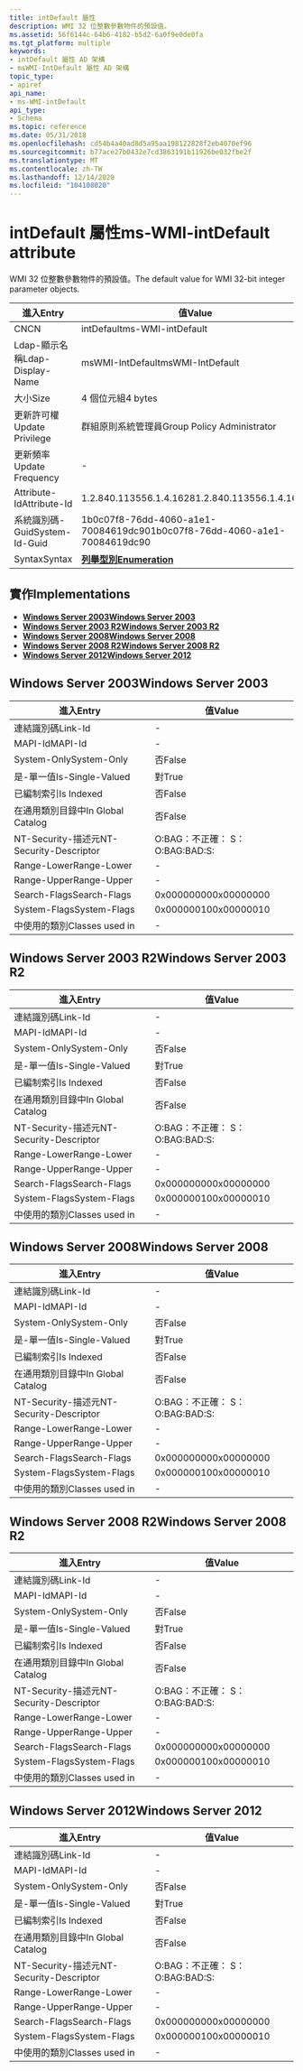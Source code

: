 ```yaml
---
title: intDefault 屬性
description: WMI 32 位整數參數物件的預設值。
ms.assetid: 56f6144c-64b6-4182-b5d2-6a0f9e0de0fa
ms.tgt_platform: multiple
keywords:
- intDefault 屬性 AD 架構
- msWMI-IntDefault 屬性 AD 架構
topic_type:
- apiref
api_name:
- ms-WMI-intDefault
api_type:
- Schema
ms.topic: reference
ms.date: 05/31/2018
ms.openlocfilehash: cd54b4a40ad8d5a95aa198122828f2eb4070ef96
ms.sourcegitcommit: b77ace27b0432e7cd3863191b11926be032fbe2f
ms.translationtype: MT
ms.contentlocale: zh-TW
ms.lasthandoff: 12/14/2020
ms.locfileid: "104108020"
---
```

# <a name="ms-wmi-intdefault-attribute"></a><span data-ttu-id="05598-105">intDefault 屬性</span><span class="sxs-lookup"><span data-stu-id="05598-105">ms-WMI-intDefault attribute</span></span>

<span data-ttu-id="05598-106">WMI 32 位整數參數物件的預設值。</span><span class="sxs-lookup"><span data-stu-id="05598-106">The default value for WMI 32-bit integer parameter objects.</span></span>



| <span data-ttu-id="05598-107">進入</span><span class="sxs-lookup"><span data-stu-id="05598-107">Entry</span></span> | <span data-ttu-id="05598-108">值</span><span class="sxs-lookup"><span data-stu-id="05598-108">Value</span></span> |
|-------------------|--------------------------------------|
| <span data-ttu-id="05598-109">CN</span><span class="sxs-lookup"><span data-stu-id="05598-109">CN</span></span>                | <span data-ttu-id="05598-110">intDefault</span><span class="sxs-lookup"><span data-stu-id="05598-110">ms-WMI-intDefault</span></span>                    |
| <span data-ttu-id="05598-111">Ldap-顯示名稱</span><span class="sxs-lookup"><span data-stu-id="05598-111">Ldap-Display-Name</span></span> | <span data-ttu-id="05598-112">msWMI-IntDefault</span><span class="sxs-lookup"><span data-stu-id="05598-112">msWMI-IntDefault</span></span>                     |
| <span data-ttu-id="05598-113">大小</span><span class="sxs-lookup"><span data-stu-id="05598-113">Size</span></span>              | <span data-ttu-id="05598-114">4 個位元組</span><span class="sxs-lookup"><span data-stu-id="05598-114">4 bytes</span></span>                              |
| <span data-ttu-id="05598-115">更新許可權</span><span class="sxs-lookup"><span data-stu-id="05598-115">Update Privilege</span></span>  | <span data-ttu-id="05598-116">群組原則系統管理員</span><span class="sxs-lookup"><span data-stu-id="05598-116">Group Policy Administrator</span></span>           |
| <span data-ttu-id="05598-117">更新頻率</span><span class="sxs-lookup"><span data-stu-id="05598-117">Update Frequency</span></span>  | \-                                   |
| <span data-ttu-id="05598-118">Attribute-Id</span><span class="sxs-lookup"><span data-stu-id="05598-118">Attribute-Id</span></span>      | <span data-ttu-id="05598-119">1.2.840.113556.1.4.1628</span><span class="sxs-lookup"><span data-stu-id="05598-119">1.2.840.113556.1.4.1628</span></span>              |
| <span data-ttu-id="05598-120">系統識別碼-Guid</span><span class="sxs-lookup"><span data-stu-id="05598-120">System-Id-Guid</span></span>    | <span data-ttu-id="05598-121">1b0c07f8-76dd-4060-a1e1-70084619dc90</span><span class="sxs-lookup"><span data-stu-id="05598-121">1b0c07f8-76dd-4060-a1e1-70084619dc90</span></span> |
| <span data-ttu-id="05598-122">Syntax</span><span class="sxs-lookup"><span data-stu-id="05598-122">Syntax</span></span>            | [<span data-ttu-id="05598-123">**列舉型別**</span><span class="sxs-lookup"><span data-stu-id="05598-123">**Enumeration**</span></span>](s-enumeration.md) |



## <a name="implementations"></a><span data-ttu-id="05598-124">實作</span><span class="sxs-lookup"><span data-stu-id="05598-124">Implementations</span></span>

-   [<span data-ttu-id="05598-125">**Windows Server 2003**</span><span class="sxs-lookup"><span data-stu-id="05598-125">**Windows Server 2003**</span></span>](#windows-server-2003)
-   [<span data-ttu-id="05598-126">**Windows Server 2003 R2**</span><span class="sxs-lookup"><span data-stu-id="05598-126">**Windows Server 2003 R2**</span></span>](#windows-server-2003-r2)
-   [<span data-ttu-id="05598-127">**Windows Server 2008**</span><span class="sxs-lookup"><span data-stu-id="05598-127">**Windows Server 2008**</span></span>](#windows-server-2008)
-   [<span data-ttu-id="05598-128">**Windows Server 2008 R2**</span><span class="sxs-lookup"><span data-stu-id="05598-128">**Windows Server 2008 R2**</span></span>](#windows-server-2008-r2)
-   [<span data-ttu-id="05598-129">**Windows Server 2012**</span><span class="sxs-lookup"><span data-stu-id="05598-129">**Windows Server 2012**</span></span>](#windows-server-2012)

## <a name="windows-server-2003"></a><span data-ttu-id="05598-130">Windows Server 2003</span><span class="sxs-lookup"><span data-stu-id="05598-130">Windows Server 2003</span></span>



| <span data-ttu-id="05598-131">進入</span><span class="sxs-lookup"><span data-stu-id="05598-131">Entry</span></span> | <span data-ttu-id="05598-132">值</span><span class="sxs-lookup"><span data-stu-id="05598-132">Value</span></span> |
|------------------------|--------------|
| <span data-ttu-id="05598-133">連結識別碼</span><span class="sxs-lookup"><span data-stu-id="05598-133">Link-Id</span></span>                | \-           |
| <span data-ttu-id="05598-134">MAPI-Id</span><span class="sxs-lookup"><span data-stu-id="05598-134">MAPI-Id</span></span>                | \-           |
| <span data-ttu-id="05598-135">System-Only</span><span class="sxs-lookup"><span data-stu-id="05598-135">System-Only</span></span>            | <span data-ttu-id="05598-136">否</span><span class="sxs-lookup"><span data-stu-id="05598-136">False</span></span>        |
| <span data-ttu-id="05598-137">是-單一值</span><span class="sxs-lookup"><span data-stu-id="05598-137">Is-Single-Valued</span></span>       | <span data-ttu-id="05598-138">對</span><span class="sxs-lookup"><span data-stu-id="05598-138">True</span></span>         |
| <span data-ttu-id="05598-139">已編制索引</span><span class="sxs-lookup"><span data-stu-id="05598-139">Is Indexed</span></span>             | <span data-ttu-id="05598-140">否</span><span class="sxs-lookup"><span data-stu-id="05598-140">False</span></span>        |
| <span data-ttu-id="05598-141">在通用類別目錄中</span><span class="sxs-lookup"><span data-stu-id="05598-141">In Global Catalog</span></span>      | <span data-ttu-id="05598-142">否</span><span class="sxs-lookup"><span data-stu-id="05598-142">False</span></span>        |
| <span data-ttu-id="05598-143">NT-Security-描述元</span><span class="sxs-lookup"><span data-stu-id="05598-143">NT-Security-Descriptor</span></span> | <span data-ttu-id="05598-144">O:BAG：不正確： S：</span><span class="sxs-lookup"><span data-stu-id="05598-144">O:BAG:BAD:S:</span></span> |
| <span data-ttu-id="05598-145">Range-Lower</span><span class="sxs-lookup"><span data-stu-id="05598-145">Range-Lower</span></span>            | \-           |
| <span data-ttu-id="05598-146">Range-Upper</span><span class="sxs-lookup"><span data-stu-id="05598-146">Range-Upper</span></span>            | \-           |
| <span data-ttu-id="05598-147">Search-Flags</span><span class="sxs-lookup"><span data-stu-id="05598-147">Search-Flags</span></span>           | <span data-ttu-id="05598-148">0x00000000</span><span class="sxs-lookup"><span data-stu-id="05598-148">0x00000000</span></span>   |
| <span data-ttu-id="05598-149">System-Flags</span><span class="sxs-lookup"><span data-stu-id="05598-149">System-Flags</span></span>           | <span data-ttu-id="05598-150">0x00000010</span><span class="sxs-lookup"><span data-stu-id="05598-150">0x00000010</span></span>   |
| <span data-ttu-id="05598-151">中使用的類別</span><span class="sxs-lookup"><span data-stu-id="05598-151">Classes used in</span></span>        | \-           |



## <a name="windows-server-2003-r2"></a><span data-ttu-id="05598-152">Windows Server 2003 R2</span><span class="sxs-lookup"><span data-stu-id="05598-152">Windows Server 2003 R2</span></span>



| <span data-ttu-id="05598-153">進入</span><span class="sxs-lookup"><span data-stu-id="05598-153">Entry</span></span> | <span data-ttu-id="05598-154">值</span><span class="sxs-lookup"><span data-stu-id="05598-154">Value</span></span> |
|------------------------|--------------|
| <span data-ttu-id="05598-155">連結識別碼</span><span class="sxs-lookup"><span data-stu-id="05598-155">Link-Id</span></span>                | \-           |
| <span data-ttu-id="05598-156">MAPI-Id</span><span class="sxs-lookup"><span data-stu-id="05598-156">MAPI-Id</span></span>                | \-           |
| <span data-ttu-id="05598-157">System-Only</span><span class="sxs-lookup"><span data-stu-id="05598-157">System-Only</span></span>            | <span data-ttu-id="05598-158">否</span><span class="sxs-lookup"><span data-stu-id="05598-158">False</span></span>        |
| <span data-ttu-id="05598-159">是-單一值</span><span class="sxs-lookup"><span data-stu-id="05598-159">Is-Single-Valued</span></span>       | <span data-ttu-id="05598-160">對</span><span class="sxs-lookup"><span data-stu-id="05598-160">True</span></span>         |
| <span data-ttu-id="05598-161">已編制索引</span><span class="sxs-lookup"><span data-stu-id="05598-161">Is Indexed</span></span>             | <span data-ttu-id="05598-162">否</span><span class="sxs-lookup"><span data-stu-id="05598-162">False</span></span>        |
| <span data-ttu-id="05598-163">在通用類別目錄中</span><span class="sxs-lookup"><span data-stu-id="05598-163">In Global Catalog</span></span>      | <span data-ttu-id="05598-164">否</span><span class="sxs-lookup"><span data-stu-id="05598-164">False</span></span>        |
| <span data-ttu-id="05598-165">NT-Security-描述元</span><span class="sxs-lookup"><span data-stu-id="05598-165">NT-Security-Descriptor</span></span> | <span data-ttu-id="05598-166">O:BAG：不正確： S：</span><span class="sxs-lookup"><span data-stu-id="05598-166">O:BAG:BAD:S:</span></span> |
| <span data-ttu-id="05598-167">Range-Lower</span><span class="sxs-lookup"><span data-stu-id="05598-167">Range-Lower</span></span>            | \-           |
| <span data-ttu-id="05598-168">Range-Upper</span><span class="sxs-lookup"><span data-stu-id="05598-168">Range-Upper</span></span>            | \-           |
| <span data-ttu-id="05598-169">Search-Flags</span><span class="sxs-lookup"><span data-stu-id="05598-169">Search-Flags</span></span>           | <span data-ttu-id="05598-170">0x00000000</span><span class="sxs-lookup"><span data-stu-id="05598-170">0x00000000</span></span>   |
| <span data-ttu-id="05598-171">System-Flags</span><span class="sxs-lookup"><span data-stu-id="05598-171">System-Flags</span></span>           | <span data-ttu-id="05598-172">0x00000010</span><span class="sxs-lookup"><span data-stu-id="05598-172">0x00000010</span></span>   |
| <span data-ttu-id="05598-173">中使用的類別</span><span class="sxs-lookup"><span data-stu-id="05598-173">Classes used in</span></span>        | \-           |



## <a name="windows-server-2008"></a><span data-ttu-id="05598-174">Windows Server 2008</span><span class="sxs-lookup"><span data-stu-id="05598-174">Windows Server 2008</span></span>



| <span data-ttu-id="05598-175">進入</span><span class="sxs-lookup"><span data-stu-id="05598-175">Entry</span></span> | <span data-ttu-id="05598-176">值</span><span class="sxs-lookup"><span data-stu-id="05598-176">Value</span></span> |
|------------------------|--------------|
| <span data-ttu-id="05598-177">連結識別碼</span><span class="sxs-lookup"><span data-stu-id="05598-177">Link-Id</span></span>                | \-           |
| <span data-ttu-id="05598-178">MAPI-Id</span><span class="sxs-lookup"><span data-stu-id="05598-178">MAPI-Id</span></span>                | \-           |
| <span data-ttu-id="05598-179">System-Only</span><span class="sxs-lookup"><span data-stu-id="05598-179">System-Only</span></span>            | <span data-ttu-id="05598-180">否</span><span class="sxs-lookup"><span data-stu-id="05598-180">False</span></span>        |
| <span data-ttu-id="05598-181">是-單一值</span><span class="sxs-lookup"><span data-stu-id="05598-181">Is-Single-Valued</span></span>       | <span data-ttu-id="05598-182">對</span><span class="sxs-lookup"><span data-stu-id="05598-182">True</span></span>         |
| <span data-ttu-id="05598-183">已編制索引</span><span class="sxs-lookup"><span data-stu-id="05598-183">Is Indexed</span></span>             | <span data-ttu-id="05598-184">否</span><span class="sxs-lookup"><span data-stu-id="05598-184">False</span></span>        |
| <span data-ttu-id="05598-185">在通用類別目錄中</span><span class="sxs-lookup"><span data-stu-id="05598-185">In Global Catalog</span></span>      | <span data-ttu-id="05598-186">否</span><span class="sxs-lookup"><span data-stu-id="05598-186">False</span></span>        |
| <span data-ttu-id="05598-187">NT-Security-描述元</span><span class="sxs-lookup"><span data-stu-id="05598-187">NT-Security-Descriptor</span></span> | <span data-ttu-id="05598-188">O:BAG：不正確： S：</span><span class="sxs-lookup"><span data-stu-id="05598-188">O:BAG:BAD:S:</span></span> |
| <span data-ttu-id="05598-189">Range-Lower</span><span class="sxs-lookup"><span data-stu-id="05598-189">Range-Lower</span></span>            | \-           |
| <span data-ttu-id="05598-190">Range-Upper</span><span class="sxs-lookup"><span data-stu-id="05598-190">Range-Upper</span></span>            | \-           |
| <span data-ttu-id="05598-191">Search-Flags</span><span class="sxs-lookup"><span data-stu-id="05598-191">Search-Flags</span></span>           | <span data-ttu-id="05598-192">0x00000000</span><span class="sxs-lookup"><span data-stu-id="05598-192">0x00000000</span></span>   |
| <span data-ttu-id="05598-193">System-Flags</span><span class="sxs-lookup"><span data-stu-id="05598-193">System-Flags</span></span>           | <span data-ttu-id="05598-194">0x00000010</span><span class="sxs-lookup"><span data-stu-id="05598-194">0x00000010</span></span>   |
| <span data-ttu-id="05598-195">中使用的類別</span><span class="sxs-lookup"><span data-stu-id="05598-195">Classes used in</span></span>        | \-           |



## <a name="windows-server-2008-r2"></a><span data-ttu-id="05598-196">Windows Server 2008 R2</span><span class="sxs-lookup"><span data-stu-id="05598-196">Windows Server 2008 R2</span></span>



| <span data-ttu-id="05598-197">進入</span><span class="sxs-lookup"><span data-stu-id="05598-197">Entry</span></span> | <span data-ttu-id="05598-198">值</span><span class="sxs-lookup"><span data-stu-id="05598-198">Value</span></span> |
|------------------------|--------------|
| <span data-ttu-id="05598-199">連結識別碼</span><span class="sxs-lookup"><span data-stu-id="05598-199">Link-Id</span></span>                | \-           |
| <span data-ttu-id="05598-200">MAPI-Id</span><span class="sxs-lookup"><span data-stu-id="05598-200">MAPI-Id</span></span>                | \-           |
| <span data-ttu-id="05598-201">System-Only</span><span class="sxs-lookup"><span data-stu-id="05598-201">System-Only</span></span>            | <span data-ttu-id="05598-202">否</span><span class="sxs-lookup"><span data-stu-id="05598-202">False</span></span>        |
| <span data-ttu-id="05598-203">是-單一值</span><span class="sxs-lookup"><span data-stu-id="05598-203">Is-Single-Valued</span></span>       | <span data-ttu-id="05598-204">對</span><span class="sxs-lookup"><span data-stu-id="05598-204">True</span></span>         |
| <span data-ttu-id="05598-205">已編制索引</span><span class="sxs-lookup"><span data-stu-id="05598-205">Is Indexed</span></span>             | <span data-ttu-id="05598-206">否</span><span class="sxs-lookup"><span data-stu-id="05598-206">False</span></span>        |
| <span data-ttu-id="05598-207">在通用類別目錄中</span><span class="sxs-lookup"><span data-stu-id="05598-207">In Global Catalog</span></span>      | <span data-ttu-id="05598-208">否</span><span class="sxs-lookup"><span data-stu-id="05598-208">False</span></span>        |
| <span data-ttu-id="05598-209">NT-Security-描述元</span><span class="sxs-lookup"><span data-stu-id="05598-209">NT-Security-Descriptor</span></span> | <span data-ttu-id="05598-210">O:BAG：不正確： S：</span><span class="sxs-lookup"><span data-stu-id="05598-210">O:BAG:BAD:S:</span></span> |
| <span data-ttu-id="05598-211">Range-Lower</span><span class="sxs-lookup"><span data-stu-id="05598-211">Range-Lower</span></span>            | \-           |
| <span data-ttu-id="05598-212">Range-Upper</span><span class="sxs-lookup"><span data-stu-id="05598-212">Range-Upper</span></span>            | \-           |
| <span data-ttu-id="05598-213">Search-Flags</span><span class="sxs-lookup"><span data-stu-id="05598-213">Search-Flags</span></span>           | <span data-ttu-id="05598-214">0x00000000</span><span class="sxs-lookup"><span data-stu-id="05598-214">0x00000000</span></span>   |
| <span data-ttu-id="05598-215">System-Flags</span><span class="sxs-lookup"><span data-stu-id="05598-215">System-Flags</span></span>           | <span data-ttu-id="05598-216">0x00000010</span><span class="sxs-lookup"><span data-stu-id="05598-216">0x00000010</span></span>   |
| <span data-ttu-id="05598-217">中使用的類別</span><span class="sxs-lookup"><span data-stu-id="05598-217">Classes used in</span></span>        | \-           |



## <a name="windows-server-2012"></a><span data-ttu-id="05598-218">Windows Server 2012</span><span class="sxs-lookup"><span data-stu-id="05598-218">Windows Server 2012</span></span>



| <span data-ttu-id="05598-219">進入</span><span class="sxs-lookup"><span data-stu-id="05598-219">Entry</span></span> | <span data-ttu-id="05598-220">值</span><span class="sxs-lookup"><span data-stu-id="05598-220">Value</span></span> |
|------------------------|--------------|
| <span data-ttu-id="05598-221">連結識別碼</span><span class="sxs-lookup"><span data-stu-id="05598-221">Link-Id</span></span>                | \-           |
| <span data-ttu-id="05598-222">MAPI-Id</span><span class="sxs-lookup"><span data-stu-id="05598-222">MAPI-Id</span></span>                | \-           |
| <span data-ttu-id="05598-223">System-Only</span><span class="sxs-lookup"><span data-stu-id="05598-223">System-Only</span></span>            | <span data-ttu-id="05598-224">否</span><span class="sxs-lookup"><span data-stu-id="05598-224">False</span></span>        |
| <span data-ttu-id="05598-225">是-單一值</span><span class="sxs-lookup"><span data-stu-id="05598-225">Is-Single-Valued</span></span>       | <span data-ttu-id="05598-226">對</span><span class="sxs-lookup"><span data-stu-id="05598-226">True</span></span>         |
| <span data-ttu-id="05598-227">已編制索引</span><span class="sxs-lookup"><span data-stu-id="05598-227">Is Indexed</span></span>             | <span data-ttu-id="05598-228">否</span><span class="sxs-lookup"><span data-stu-id="05598-228">False</span></span>        |
| <span data-ttu-id="05598-229">在通用類別目錄中</span><span class="sxs-lookup"><span data-stu-id="05598-229">In Global Catalog</span></span>      | <span data-ttu-id="05598-230">否</span><span class="sxs-lookup"><span data-stu-id="05598-230">False</span></span>        |
| <span data-ttu-id="05598-231">NT-Security-描述元</span><span class="sxs-lookup"><span data-stu-id="05598-231">NT-Security-Descriptor</span></span> | <span data-ttu-id="05598-232">O:BAG：不正確： S：</span><span class="sxs-lookup"><span data-stu-id="05598-232">O:BAG:BAD:S:</span></span> |
| <span data-ttu-id="05598-233">Range-Lower</span><span class="sxs-lookup"><span data-stu-id="05598-233">Range-Lower</span></span>            | \-           |
| <span data-ttu-id="05598-234">Range-Upper</span><span class="sxs-lookup"><span data-stu-id="05598-234">Range-Upper</span></span>            | \-           |
| <span data-ttu-id="05598-235">Search-Flags</span><span class="sxs-lookup"><span data-stu-id="05598-235">Search-Flags</span></span>           | <span data-ttu-id="05598-236">0x00000000</span><span class="sxs-lookup"><span data-stu-id="05598-236">0x00000000</span></span>   |
| <span data-ttu-id="05598-237">System-Flags</span><span class="sxs-lookup"><span data-stu-id="05598-237">System-Flags</span></span>           | <span data-ttu-id="05598-238">0x00000010</span><span class="sxs-lookup"><span data-stu-id="05598-238">0x00000010</span></span>   |
| <span data-ttu-id="05598-239">中使用的類別</span><span class="sxs-lookup"><span data-stu-id="05598-239">Classes used in</span></span>        | \-           |



 

 




